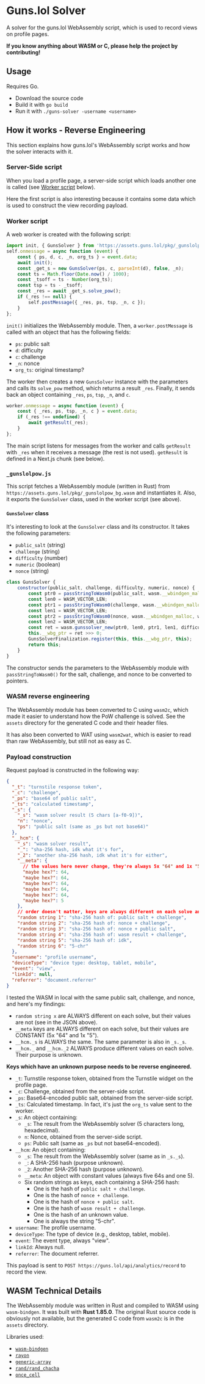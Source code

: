 # Guns.lol Solver

A solver for the guns.lol WebAssembly script, which is used to record views on profile pages.

**If you know anything about WASM or C, please help the project by contributing!**

## Usage

Requires Go.

- Download the source code
- Build it with `go build`
- Run it with `./guns-solver -username <username>`

## How it works - Reverse Engineering

This section explains how guns.lol's WebAssembly script works and how the solver interacts with it.

### Server-Side script

When you load a profile page, a server-side script which loads another one is called (see [Worker script](#worker-script) below).

Here the first script is also interesting because it contains some data which is used to construct the view recording payload.

### Worker script

A web worker is created with the following script:
```js
import init, { GunsSolver } from 'https://assets.guns.lol/pkg/_gunslolpow.js';
self.onmessage = async function (event) {
    const { ps, d, c, _n, org_ts } = event.data;
    await init();
    const _get_s = new GunsSolver(ps, c, parseInt(d), false, _n);
    const ts = Math.floor(Date.now() / 1000);
    const _tsoff = ts - Number(org_ts);
    const tsp = ts - _tsoff;
    const _res = await _get_s.solve_pow();
    if (_res !== null) {
        self.postMessage({ _res, ps, tsp, _n, c });
    }
};
```

`init()` initializes the WebAssembly module.
Then, a `worker.postMessage` is called with an object that has the following fields:
- `ps`: public salt
- `d`: difficulty
- `c`: challenge
- `_n`: nonce
- `org_ts`: original timestamp?

The worker then creates a new `GunsSolver` instance with the parameters and calls its `solve_pow` method, which returns a result `_res`.
Finally, it sends back an object containing `_res`, `ps`, `tsp`, `_n`, and `c`.

```js
worker.onmessage = async function (event) {
    const { _res, ps, tsp, _n, c } = event.data;
    if (_res !== undefined) {
        await getResult(_res);
    }
};
```

The main script listens for messages from the worker and calls `getResult` with `_res` when it receives a message (the rest is not used). `getResult` is defined in a Next.js chunk (see below).

### `_gunslolpow.js`

This script fetches a WebAssembly module (written in Rust) from `https://assets.guns.lol/pkg/_gunslolpow_bg.wasm` and instantiates it.
Also, it exports the `GunsSolver` class, used in the worker script (see above).

#### `GunsSolver` class

It's interesting to look at the `GunsSolver` class and its constructor. It takes the following parameters:
- `public_salt` (string)
- `challenge` (string)
- `difficulty` (number)
- `numeric` (boolean)
- `nonce` (string)

```js
class GunsSolver {
    constructor(public_salt, challenge, difficulty, numeric, nonce) {
        const ptr0 = passStringToWasm0(public_salt, wasm.__wbindgen_malloc, wasm.__wbindgen_realloc);
        const len0 = WASM_VECTOR_LEN;
        const ptr1 = passStringToWasm0(challenge, wasm.__wbindgen_malloc, wasm.__wbindgen_realloc);
        const len1 = WASM_VECTOR_LEN;
        const ptr2 = passStringToWasm0(nonce, wasm.__wbindgen_malloc, wasm.__wbindgen_realloc);
        const len2 = WASM_VECTOR_LEN;
        const ret = wasm.gunssolver_new(ptr0, len0, ptr1, len1, difficulty, numeric, ptr2, len2);
        this.__wbg_ptr = ret >>> 0;
        GunsSolverFinalization.register(this, this.__wbg_ptr, this);
        return this;
    }
}
```

The constructor sends the parameters to the WebAssembly module with `passStringToWasm0()` for the salt, challenge, and nonce to be converted to pointers.

### WASM reverse engineering

The WebAssembly module has been converted to C using `wasm2c`, which made it easier to understand how the PoW challenge is solved. See the `assets` directory for the generated C code and their header files.

It has also been converted to WAT using `wasm2wat`, which is easier to read than raw WebAssembly, but still not as easy as C.

### Payload construction

Request payload is constructed in the following way:
```json
{
  "_t": "turnstile response token",
  "_c": "challenge",
  "_ps": "base64 of public salt",
  "_ts": "calculated timestamp",
  "_s": {
    "_s": "wasm solver result (5 chars [a-f0-9])",
    "n": "nonce",
    "ps": "public salt (same as _ps but not base64)"
  },
  "__hcm": {
    "_s": "wasm solver result",
    "_": "sha-256 hash, idk what it's for",
    "_2": "another sha-256 hash, idk what it's for either",
    "__meta": {
      // the values here never change, they're always 5x "64" and 1x "5"
      "maybe hex?": 64,
      "maybe hex?": 64,
      "maybe hex?": 64,
      "maybe hex?": 64,
      "maybe hex?": 64,
      "maybe hex?": 5
    },
    // order doesn't matter, keys are always different on each solve anyway
    "random string 1": "sha-256 hash of: public salt + challenge",
    "random string 2": "sha-256 hash of: nonce + challenge",
    "random string 3": "sha-256 hash of: nonce + public salt",
    "random string 4": "sha-256 hash of: wasm result + challenge",
    "random string 5": "sha-256 hash of: idk",
    "random string 6": "5-chr"
  },
  "username": "profile username",
  "deviceType": "device type: desktop, tablet, mobile",
  "event": "view",
  "linkId": null,
  "referrer": "document.referrer"
}
```

I tested the WASM in local with the same public salt, challenge, and nonce, and here's my findings:
- `random string x` are ALWAYS different on each solve, but their values are not (see in the JSON above).
- `__meta` keys are ALWAYS different on each solve, but their values are CONSTANT (5x "64" and 1x "5").
- `__hcm._s` is ALWAYS the same. The same parameter is also in `_s._s`.
- `__hcm._` and `__hcm._2` ALWAYS produce different values on each solve. Their purpose is unknown.

**Keys which have an unknown purpose needs to be reverse engineered.**
- `_t`: Turnstile response token, obtained from the Turnstile widget on the profile page.
- `_c`: Challenge, obtained from the server-side script.
- `_ps`: Base64-encoded public salt, obtained from the server-side script.
- `_ts`: Calculated timestamp. In fact, it's just the `org_ts` value sent to the worker.
- `_s`: An object containing:
  - `_s`: The result from the WebAssembly solver (5 characters long, hexadecimal).
  - `n`: Nonce, obtained from the server-side script.
  - `ps`: Public salt (same as `_ps` but not base64-encoded).
- `__hcm`: An object containing:
  - `_s`: The result from the WebAssembly solver (same as in `_s._s`).
  - `_`: A SHA-256 hash (purpose unknown).
  - `_2`: Another SHA-256 hash (purpose unknown).
  - `__meta`: An object with constant values (always five 64s and one 5).
  - Six random strings as keys, each containing a SHA-256 hash:
    - One is the hash of `public salt + challenge`.
    - One is the hash of `nonce + challenge`.
    - One is the hash of `nonce + public salt`.
    - One is the hash of `wasm result + challenge`.
    - One is the hash of an unknown value.
    - One is always the string "5-chr".
- `username`: The profile username.
- `deviceType`: The type of device (e.g., desktop, tablet, mobile).
- `event`: The event type, always "view".
- `linkId`: Always null.
- `referrer`: The document referrer.

This payload is sent to `POST https://guns.lol/api/analytics/record` to record the view.

## WASM Technical Details

The WebAssembly module was written in Rust and compiled to WASM using `wasm-bindgen`.
It was built with **Rust 1.85.0**.
The original Rust source code is obviously not available, but the generated C code from `wasm2c` is in the `assets` directory.

Libraries used: 
- [`wasm-bindgen`](https://github.com/rustwasm/wasm-bindgen)
- [`rayon`](https://github.com/rayon-rs/rayon)
- [`generic-array`](https://github.com/fizyk20/generic-array)
- [`rand/rand_chacha`](https://github.com/rust-random/rand)
- [`once_cell`](https://github.com/matklad/once_cell)
